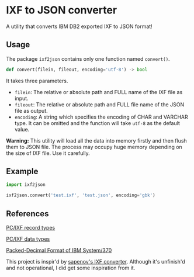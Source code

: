 # IXF to JSON converter

A utility that converts IBM DB2 exported IXF to JSON format!

## Usage

The package `ixf2json` contains only one function named `convert()`. 

```python
def convert(filein, fileout, encoding='utf-8') -> bool
```

It takes three parameters.

* `filein`: The relative or absolute path and FULL name of the IXF file as input.
* `fileout`: The relative or absolute path and FULL file name of the JSON file as output.
* `encoding`: A string which specifies the encoding of CHAR and VARCHAR type. It can be omitted and the function will take `utf-8` as the default value.

**Warning:** This utility will load all the data into memory firstly and then flush them to JSON file. The process may occupy huge memory depending on the size of IXF file. Use it carefully.

## Example

```python
import ixf2json

ixf2json.convert('test.ixf', 'test.json', encoding='gbk')
```

## References

[PC/IXF record types](https://www.ibm.com/support/knowledgecenter/SSEPGG_9.7.0/com.ibm.db2.luw.admin.dm.doc/doc/r0004668.html)

[PC/IXF data types](https://www.ibm.com/support/knowledgecenter/SSEPGG_9.7.0/com.ibm.db2.luw.admin.dm.doc/doc/r0004669.html)

[Packed-Decimal Format of IBM System/370](https://www.ibm.com/support/knowledgecenter/en/ssw_ibm_i_73/rzasd/padecfo.htm)

This project is inspir'd by [sapenov's IXF converter](https://github.com/sapenov/IXF). Although it's unfinish'd and not operational, I did get some inspiration from it.